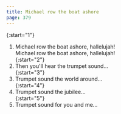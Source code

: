 ```yaml
---
title: Michael row the boat ashore
page: 379
---  
```


{:start="1"}  
1.  Michael row the boat ashore, hallelujah!  
Michael row the boat ashore, hallelujah!  
{:start="2"}  
2. Then you'll hear the trumpet sound...  
{:start="3"}  
3. Trumpet sound the world around...  
{:start="4"}  
4. Trumpet sound the jubilee...  
{:start="5"}  
5. Trumpet sound for you and me...  